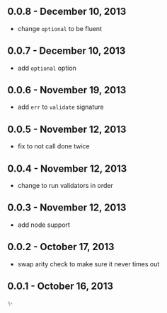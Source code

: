 0.0.8 - December 10, 2013
-------------------------
* change `optional` to be fluent

0.0.7 - December 10, 2013
-------------------------
* add `optional` option

0.0.6 - November 19, 2013
-------------------------
* add `err` to `validate` signature

0.0.5 - November 12, 2013
-------------------------
* fix to not call done twice

0.0.4 - November 12, 2013
-------------------------
* change to run validators in order

0.0.3 - November 12, 2013
-------------------------
* add node support

0.0.2 - October 17, 2013
------------------------
* swap arity check to make sure it never times out

0.0.1 - October 16, 2013
------------------------
:sparkles: